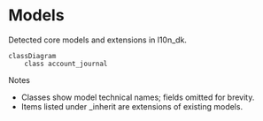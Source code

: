 # Models

Detected core models and extensions in l10n_dk.

```mermaid
classDiagram
    class account_journal
```

Notes
- Classes show model technical names; fields omitted for brevity.
- Items listed under _inherit are extensions of existing models.
